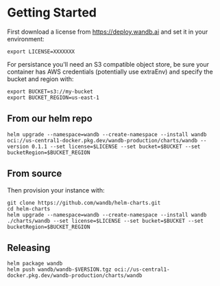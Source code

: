 # Getting Started

First download a license from https://deploy.wandb.ai and set it in your environment:

```shell
export LICENSE=XXXXXXX
```

For persistance you'll need an S3 compatible object store, be sure your container has AWS credentials (potentially use extraEnv) and specify the bucket and region with:

```shell
export BUCKET=s3://my-bucket
export BUCKET_REGION=us-east-1
```

## From our helm repo

```shell
helm upgrade --namespace=wandb --create-namespace --install wandb oci://us-central1-docker.pkg.dev/wandb-production/charts/wandb --version 0.1.1 --set license=$LICENSE --set bucket=$BUCKET --set bucketRegion=$BUCKET_REGION
```

## From source

Then provision your instance with:

```shell
git clone https://github.com/wandb/helm-charts.git
cd helm-charts
helm upgrade --namespace=wandb --create-namespace --install wandb ./charts/wandb --set license=$LICENSE --set bucket=$BUCKET --set bucketRegion=$BUCKET_REGION
```

## Releasing

```shell
helm package wandb
helm push wandb/wandb-$VERSION.tgz oci://us-central1-docker.pkg.dev/wandb-production/charts/wandb
```